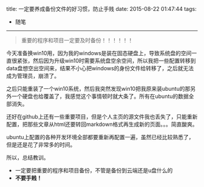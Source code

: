 title: 一定要养成备份文件的好习惯，防止手贱
date: 2015-08-22 01:47:44
tags:
- 随笔
---
> 重要的程序和项目一定要及时备份！！！！！！

今天准备换win10用，因为我的windows是装在固态硬盘上，导致系统盘的空间一直很紧张，然后因为升级win10时需要系统盘空余空间，所以我把一些配置转移到data盘想空出空间来，结果不小心把windows的身份文件给转移了，之后就无法成为管理员，崩溃了。

之后只能重装了一个win10系统，然后我突然发现win10把我原来装ubuntu的那另外一个硬盘也给覆盖了，我感觉这个事情顿时就大条了。所有在ubuntu的数据全部消失。

还好在github上还有一些重要项目，但是个人主页的源文件我也丢失了，只能重新配置，把那些文章从html还要转回markdown格式再生成新的页面。。。简直酸爽。

ubuntu上配置的各种开发环境全部都要重新再配置一遍，虽然已经比较熟悉了，但是还是花了非常多的时间。

所以，总结教训。

- 一定要把重要的程序和项目备份，不管是备份到云端还是u盘什么的
- **不要手贱！**